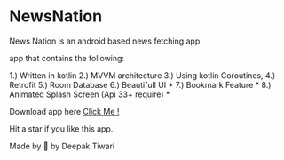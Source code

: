# NewsNation

News Nation is an android based news fetching app.

app that contains the following:

1.) Written in kotlin
2.) MVVM architecture 
3.) Using kotlin Coroutines, 
4.) Retrofit
5.) Room Database 
6.) Beautifull UI *
7.) Bookmark Feature *
8.) Animated Splash Screen (Api 33+ require) *

Download app here <a href = "https://drive.google.com/file/d/1rH8r9RSWouFyWdNNqW7uDwFpjEG4oRxg/view?usp=sharing)https://drive.google.com/file/d/1rH8r9RSWouFyWdNNqW7uDwFpjEG4oRxg/view?usp=sharing">Click Me !</a>

Hit a star if you like this app.

Made by 💙 by Deepak Tiwari
